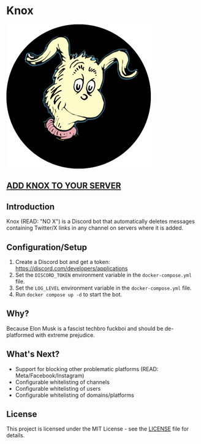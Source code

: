 # Knox

![Knox](./knox.png)

## [ADD KNOX TO YOUR SERVER](https://discord.com/oauth2/authorize?client_id=1331672737860550747)

## Introduction
Knox (READ: "NO X") is a Discord bot that automatically deletes messages containing Twitter/X links in any channel on servers where it is added.

## Configuration/Setup

1. Create a Discord bot and get a token: https://discord.com/developers/applications
2. Set the `DISCORD_TOKEN` environment variable in the `docker-compose.yml` file.
3. Set the `LOG_LEVEL` environment variable in the `docker-compose.yml` file.
4. Run `docker compose up -d` to start the bot.

## Why?

Because Elon Musk is a fascist techbro fuckboi and should be de-platformed with extreme prejudice.

## What's Next?

* Support for blocking other problematic platforms (READ: Meta/Facebook/Instagram)
* Configurable whitelisting of channels
* Configurable whitelisting of users
* Configurable whitelisting of domains/platforms

## License

This project is licensed under the MIT License - see the [LICENSE](LICENSE.md) file for details.
